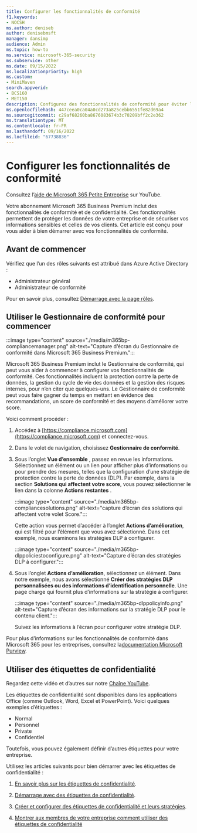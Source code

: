 ```yaml
---
title: Configurer les fonctionnalités de conformité
f1.keywords:
- NOCSH
ms.author: deniseb
author: denisebmsft
manager: dansimp
audience: Admin
ms.topic: how-to
ms.service: microsoft-365-security
ms.subservice: other
ms.date: 09/15/2022
ms.localizationpriority: high
ms.custom:
- MiniMaven
search.appverid:
- BCS160
- MET150
description: Configurez des fonctionnalités de conformité pour éviter la perte de données et sécuriser les informations sensibles de vos clients et de vos clients.
ms.openlocfilehash: 447ceea0ca04a0cd273a825cebb6551fe82d69a4
ms.sourcegitcommit: c29af68260ba8676083674b3c70209bff2c2e362
ms.translationtype: MT
ms.contentlocale: fr-FR
ms.lasthandoff: 09/16/2022
ms.locfileid: "67738836"
---
```

# <a name="set-up-compliance-features"></a>Configurer les fonctionnalités de conformité


Consultez l’[aide de Microsoft 365 Petite Entreprise](https://go.microsoft.com/fwlink/?linkid=2197659) sur YouTube.

Votre abonnement Microsoft 365 Business Premium inclut des fonctionnalités de conformité et de confidentialité. Ces fonctionnalités permettent de protéger les données de votre entreprise et de sécuriser vos informations sensibles et celles de vos clients. Cet article est conçu pour vous aider à bien démarrer avec vos fonctionnalités de conformité.


## <a name="before-you-begin"></a>Avant de commencer

Vérifiez que l’un des rôles suivants est attribué dans Azure Active Directory :

- Administrateur général
- Administrateur de conformité

Pour en savoir plus, consultez [Démarrage avec la page rôles](../admin/add-users/admin-roles-page.md).

## <a name="use-compliance-manager-to-get-started"></a>Utiliser le Gestionnaire de conformité pour commencer

:::image type="content" source="./media/m365bp-compliancemanager.png" alt-text="Capture d’écran du Gestionnaire de conformité dans Microsoft 365 Business Premium.":::

Microsoft 365 Business Premium inclut le Gestionnaire de conformité, qui peut vous aider à commencer à configurer vos fonctionnalités de conformité. Ces fonctionnalités incluent la protection contre la perte de données, la gestion du cycle de vie des données et la gestion des risques internes, pour n’en citer que quelques-uns. Le Gestionnaire de conformité peut vous faire gagner du temps en mettant en évidence des recommandations, un score de conformité et des moyens d’améliorer votre score.

Voici comment procéder :

1. Accédez à [https://compliance.microsoft.com](https://compliance.microsoft.com) et connectez-vous.

2. Dans le volet de navigation, choisissez **Gestionnaire de conformité**.

3. Sous l’onglet **Vue d’ensemble** , passez en revue les informations. Sélectionnez un élément ou un lien pour afficher plus d’informations ou pour prendre des mesures, telles que la configuration d’une stratégie de protection contre la perte de données (DLP). Par exemple, dans la section **Solutions qui affectent votre score**, vous pouvez sélectionner le lien dans la colonne **Actions restantes** .

   :::image type="content" source="./media/m365bp-compliancesolutions.png" alt-text="capture d’écran des solutions qui affectent votre volet Score.":::

   Cette action vous permet d’accéder à l’onglet **Actions d’amélioration**, qui est filtré pour l’élément que vous avez sélectionné. Dans cet exemple, nous examinons les stratégies DLP à configurer.

   :::image type="content" source="./media/m365bp-dlppoliciestoconfigure.png" alt-text="Capture d’écran des stratégies DLP à configurer.":::

4. Sous l’onglet **Actions d’amélioration**, sélectionnez un élément. Dans notre exemple, nous avons sélectionné **Créer des stratégies DLP personnalisées ou des informations d’identification personnelle**. Une page charge qui fournit plus d’informations sur la stratégie à configurer.

   :::image type="content" source="./media/m365bp-dlppolicyinfo.png" alt-text="Capture d’écran des informations sur la stratégie DLP pour le contenu client.":::

   Suivez les informations à l’écran pour configurer votre stratégie DLP.

Pour plus d’informations sur les fonctionnalités de conformité dans Microsoft 365 pour les entreprises, consultez la[documentation Microsoft Purview](../compliance/index.yml).

## <a name="use-sensitivity-labels"></a>Utiliser des étiquettes de confidentialité

Regardez cette vidéo et d’autres sur notre [Chaîne YouTube](https://go.microsoft.com/fwlink/?linkid=2198022).

Les étiquettes de confidentialité sont disponibles dans les applications Office (comme Outlook, Word, Excel et PowerPoint). Voici quelques exemples d’étiquettes :

- Normal
- Personnel
- Private
- Confidentiel

Toutefois, vous pouvez également définir d’autres étiquettes pour votre entreprise.

Utilisez les articles suivants pour bien démarrer avec les étiquettes de confidentialité :

1. [En savoir plus sur les étiquettes de confidentialité](../compliance/sensitivity-labels.md).

2. [Démarrage avec des étiquettes de confidentialité](../compliance/get-started-with-sensitivity-labels.md).

3. [Créer et configurer des étiquettes de confidentialité et leurs stratégies](../compliance/create-sensitivity-labels.md).

4. [Montrer aux membres de votre entreprise comment utiliser des étiquettes de confidentialité](https://support.microsoft.com/office/apply-sensitivity-labels-to-your-files-and-email-in-office-2f96e7cd-d5a4-403b-8bd7-4cc636bae0f9)